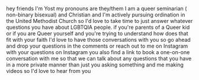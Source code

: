 hey friends I'm Yost my
pronouns are they/them
I am a queer
seminarian ( non-binary bisexual)
and
Christian and
I'm actively pursuing
ordination in the United Methodist
Church so
I'd love to take
time to just answer whatever
questions you have about LGBTQIA
people. if you're parents
of a Queer kid or if
you are Queer
yourself and you're trying to
understand
how does that fit with your faith
I'd love to have those
conversations with you so go
ahead and drop your
questions in the comments
or reach out to me on Instagram
with your questions
on Instagram you also find
a link to book a
one-on-one conversation with me so
that
we can talk about any
questions that you have
in a more private manner than just
you asking something and 
me making videos
so I'd love to hear from you


